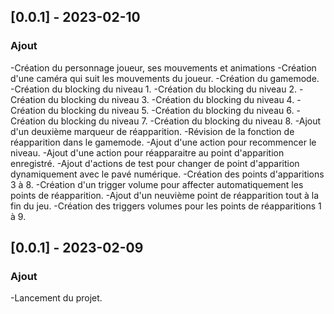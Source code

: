 ## [0.0.1] - 2023-02-10
### Ajout
-Création du personnage joueur, ses mouvements et animations
-Création d'une caméra qui suit les mouvements du joueur.
-Création du gamemode.
-Création du blocking du niveau 1.
-Création du blocking du niveau 2.
-Création du blocking du niveau 3.
-Création du blocking du niveau 4.
-Création du blocking du niveau 5.
-Création du blocking du niveau 6.
-Création du blocking du niveau 7.
-Création du blocking du niveau 8.
-Ajout d'un deuxième marqueur de réapparition.
-Révision de la fonction de réapparition dans le gamemode.
-Ajout d'une action pour recommencer le niveau.
-Ajout d'une action pour réapparaitre au point d'apparition enregistré.
-Ajout d'actions de test pour changer de point d'apparition dynamiquement avec le pavé numérique.
-Création des points d'apparitions 3 à 8.
-Création d'un trigger volume pour affecter automatiquement les points de réapparition.
-Ajout d'un neuvième point de réapparition tout à la fin du jeu.
-Création des triggers volumes pour les points de réapparitions 1 à 9.

## [0.0.1] - 2023-02-09
### Ajout
-Lancement du projet.